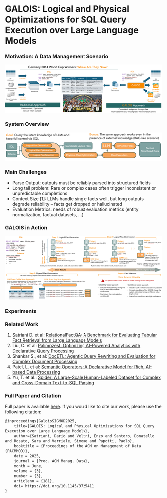 # GALOIS: Logical and Physical Optimizations for SQL Query Execution over Large Language Models

### Motivation: A Data Management Scenario
![Motivation: A Data Management Scenario](1.motivation.png)

### System Overview
![System Overview](2.system-overview.png)

### Main Challenges
- Parse Output: outputs must be reliably parsed into structured fields
- Long tail problem: Rare or complex cases often trigger inconsistent or unpredictable completions
- Context Size [1]: LLMs handle single facts well, but long outputs degrade reliability – facts get dropped or hallucinated
- Evaluation Metrics: needs of robust evaluation metrics (entity normalization, factual datasets, …) 

### GALOIS in Action
![GALOIS in Action](3.galois.png)

### Experiments

### Related Work
1. Satriani D. et al: [RelationalFactQA: A Benchmark for Evaluating Tabular Fact Retrieval from Large Language Models](https://arxiv.org/abs/2505.21409)
2. Liu, C. et al: [Palimpzest: Optimizing AI-Powered Analytics with Declarative Query Processing](https://palimpzest.org/research/)
3. Shankar S., et al: [DocETL: Agentic Query Rewriting and Evaluation for Complex Document Processing](https://arxiv.org/abs/2410.12189)
4. Patel, L. et al: [Semantic Operators: A Declarative Model for Rich, AI-based Data Processing](https://arxiv.org/abs/2407.11418)
5. Yu, T. et al.: [Spider: A Large-Scale Human-Labeled Dataset for Complex and Cross-Domain Text-to-SQL Parsing](https://arxiv.org/abs/1809.08887)



### Full Paper and Citation
Full paper is available [here](https://www.eurecom.fr/en/publication/8182).
If you would like to cite our work, please use the following citation:

```
@inproceedings{GaloisSIGMOD2025,
    title={GALOIS: Logical and Physical Optimizations for SQL Query Execution over Large Language Models},
    author={Satriani, Dario and Veltri, Enzo and Santoro, Donatello and Rosato, Sara and Varriale, Simone and Papotti, Paolo},
    booktitle = {Proceedings of the ACM on Management of Data (PACMMOD)},
    date = 2025,
    journal = {Proc. ACM Manag. Data},
    month = June,
    volume = {3},
    number = {3},
    articleno = {181},
    doi= https://doi.org/10.1145/3725411
}
```